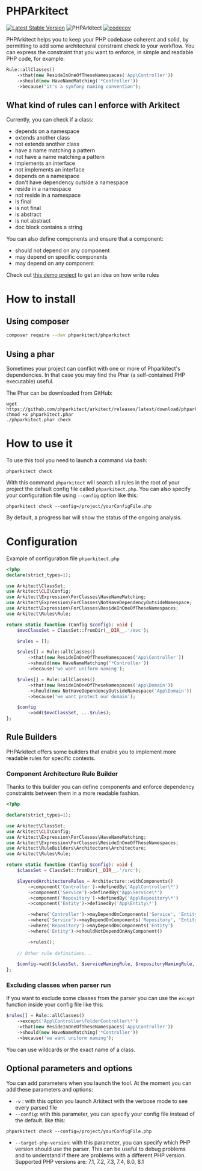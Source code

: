 # PHPArkitect 
[![Latest Stable Version](https://poser.pugx.org/phparkitect/phparkitect/v/stable)](https://packagist.org/packages/phparkitect/phparkitect)  ![PHPArkitect](https://github.com/phparkitect/arkitect/workflows/Arkitect/badge.svg?branch=master)
[![codecov](https://codecov.io/gh/phparkitect/arkitect/branch/main/graph/badge.svg)](https://codecov.io/gh/phparkitect/arkitect)

PHPArkitect helps you to keep your PHP codebase coherent and solid, by permitting to add some architectural constraint check to your workflow.
You can express the constraint that you want to enforce, in simple and readable PHP code, for example:

```php
Rule::allClasses()
    ->that(new ResideInOneOfTheseNamespaces('App\Controller'))
    ->should(new HaveNameMatching('*Controller'))
    ->because("it's a symfony naming convention");
```

## What kind of rules can I enforce with Arkitect

Currently, you can check if a class:
 - depends on a namespace
 - extends another class
 - not extends another class
 - have a name matching a pattern
 - not have a name matching a pattern
 - implements an interface
 - not implements an interface
 - depends on a namespace
 - don't have dependency outside a namespace
 - reside in a namespace
 - not reside in a namespace
 - is final
 - is not final
 - is abstract
 - is not abstract
 - doc block contains a string

You can also define components and ensure that a component:
- should not depend on any component
- may depend on specific components
- may depend on any component

Check out [this demo project](https://github.com/phparkitect/arkitect-demo) to get an idea on how write rules

# How to install

## Using composer

```bash
composer require --dev phparkitect/phparkitect
```

## Using a phar
Sometimes your project can conflict with one or more of Phparkitect's dependencies. In that case you may find the Phar (a self-contained PHP executable) useful.

The Phar can be downloaded from GitHub:

```
wget https://github.com/phparkitect/arkitect/releases/latest/download/phparkitect.phar
chmod +x phparkitect.phar
./phparkitect.phar check
```

# How to use it

To use this tool you need to launch a command via bash:

```
phparkitect check
```

With this command `phparkitect` will search all rules in the root of your project the default config file called `phparkitect.php`.
You can also specify your configuration file using `--config` option like this:

```
phparkitect check --config=/project/yourConfigFile.php
```

By default, a progress bar will show the status of the ongoing analysis.

# Configuration

Example of configuration file `phparkitect.php`

```php
<?php
declare(strict_types=1);

use Arkitect\ClassSet;
use Arkitect\CLI\Config;
use Arkitect\Expression\ForClasses\HaveNameMatching;
use Arkitect\Expression\ForClasses\NotHaveDependencyOutsideNamespace;
use Arkitect\Expression\ForClasses\ResideInOneOfTheseNamespaces;
use Arkitect\Rules\Rule;

return static function (Config $config): void {
    $mvcClassSet = ClassSet::fromDir(__DIR__.'/mvc');

    $rules = [];

    $rules[] = Rule::allClasses()
        ->that(new ResideInOneOfTheseNamespaces('App\Controller'))
        ->should(new HaveNameMatching('*Controller'))
        ->because('we want uniform naming');

    $rules[] = Rule::allClasses()
        ->that(new ResideInOneOfTheseNamespaces('App\Domain'))
        ->should(new NotHaveDependencyOutsideNamespace('App\Domain'))
        ->because('we want protect our domain');

    $config
        ->add($mvcClassSet, ...$rules);
};
```

## Rule Builders

PHPArkitect offers some builders that enable you to implement more readable rules for specific contexts. 

### Component Architecture Rule Builder

Thanks to this builder you can define components and enforce dependency constraints between them in a more readable fashion.

```php
<?php

declare(strict_types=1);

use Arkitect\ClassSet;
use Arkitect\CLI\Config;
use Arkitect\Expression\ForClasses\HaveNameMatching;
use Arkitect\Expression\ForClasses\ResideInOneOfTheseNamespaces;
use Arkitect\RuleBuilders\Architecture\Architecture;
use Arkitect\Rules\Rule;

return static function (Config $config): void {
    $classSet = ClassSet::fromDir(__DIR__.'/src');

    $layeredArchitectureRules = Architecture::withComponents()
        ->component('Controller')->definedBy('App\Controller\*')
        ->component('Service')->definedBy('App\Service\*')
        ->component('Repository')->definedBy('App\Repository\*')
        ->component('Entity')->definedBy('App\Entity\*')

        ->where('Controller')->mayDependOnComponents('Service', 'Entity')
        ->where('Service')->mayDependOnComponents('Repository', 'Entity')
        ->where('Repository')->mayDependOnComponents('Entity')
        ->where('Entity')->shouldNotDependOnAnyComponent()

        ->rules();
        
    // Other rule definitions...

    $config->add($classSet, $serviceNamingRule, $repositoryNamingRule, ...$layeredArchitectureRules);
};
```

### Excluding classes when parser run
If you want to exclude some classes from the parser you can use the `except` function inside your config file like this:

```php
$rules[] = Rule::allClasses()
    ->except('App\Controller\FolderController\*')
    ->that(new ResideInOneOfTheseNamespaces('App\Controller'))
    ->should(new HaveNameMatching('*Controller'))
    ->because('we want uniform naming');
```

You can use wildcards or the exact name of a class.

## Optional parameters and options
You can add parameters when you launch the tool. At the moment you can add these parameters and options: 
* `-v` : with this option you launch Arkitect with the verbose mode to see every parsed file
* `--config`: with this parameter, you can specify your config file instead of the default. like this:
```
phparkitect check --config=/project/yourConfigFile.php
```
* `--target-php-version`: with this parameter, you can specify which PHP version should use the parser. This can be useful to debug problems and to understand if there are problems with a different PHP version.
Supported PHP versions are: 7.1, 7.2, 7.3, 7.4, 8.0, 8.1
